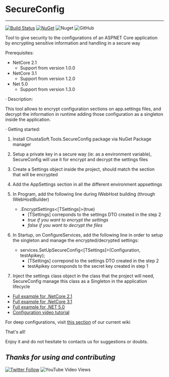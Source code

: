 # SecureConfig
---
[![Build Status](https://dev.azure.com/chustasoft/SocialNET/_apis/build/status/OpenStack/SecureConfig/%5BRELEASE%5D%20-%20ChustaSoft%20SecureConfig%20(NuGet)?branchName=master)](https://dev.azure.com/chustasoft/SocialNET/_build/latest?definitionId=17&branchName=master) [![NuGet](https://img.shields.io/nuget/v/ChustaSoft.Tools.SecureConfig )](https://www.nuget.org/packages/ChustaSoft.Tools.SecureConfig) ![Nuget](https://img.shields.io/nuget/dt/ChustaSoft.Tools.SecureConfig) ![GitHub](https://img.shields.io/github/license/ChustaSoft/SecureConfig)

Tool to give security to the configurations of an ASPNET Core application by encrypting sensitive information and handling in a secure way

Prerequisites:
- NetCore 2.1
  - Support from version 1.0.0
- NetCore 3.1
  - Support from version 1.2.0
- Net 5.0
  - Support from version 1.3.0


· Description:

This tool allows to encrypt configuration sections on app.settings files, and decrypt the information in runtime adding those configuration as a singleton inside the application.


· Getting started:

1. Install ChustaSoft.Tools.SecureConfig package via NuGet Package manager

2. Setup a private key in a secure way (ie: as a environment variable), SecureConfig will use it for encrypt and decrypt the settings files

3. Create a Settings object inside the project, should match the section that will be encrypted

4. Add the AppSettings section in all the different environment appsettings

5. In Program, add the following line during IWebHost building (through IWebHostBuilder)
   	-   .EncryptSettings<[TSettings]>(true) 
		-   [TSettings] correponds to the settings DTO created in the step 2
		-   _true if you want to encrypt the settings_
		-   _false if you want to decrypt the files_

6. In Startup, on ConfigureServices, add the following line in order to setup the singleton and manage the encrypted/decrypted settings:
	-   services.SetUpSecureConfig<[TSettings]>(Configuration, testApikey);
		-   [TSettings] correpond to the settings DTO created in the step 2
		-   testApikey corresponds to the secret key created in step 1
	
7. Inject the settings class object in the class that the project will need, SecureConfig manage this class as a Singleton in the application lifecycle

- [Full example for .NetCore 2.1](https://github.com/ChustaSoft/SecureConfig/tree/master/ChustaSoft.Tools.SecureConfig.NetCore2.TestApi)
- [Full example for .NetCore 3.1](https://github.com/ChustaSoft/SecureConfig/tree/master/ChustaSoft.Tools.SecureConfig.NetCore3.TestApi)
- [Full example for .NET 5.0](https://github.com/ChustaSoft/SecureConfig/tree/master/ChustaSoft.Tools.SecureConfig.Net5.TestApi)
- [Configuration video tutorial](https://twitter.com/ChustaSoft/status/1198636624340488192)


For deep configurations, visit [this section](https://github.com/ChustaSoft/SecureConfig/wiki#deep-configuration) of our current wiki

That's all!

Enjoy it and do not hesitate to contacts us for suggestions or doubts.

*Thanks for using and contributing*
---
[![Twitter Follow](https://img.shields.io/twitter/follow/ChustaSoft?label=Follow%20us&style=social)](https://twitter.com/ChustaSoft)
![YouTube Video Views](https://img.shields.io/youtube/views/-7MBpqpr4ko?style=social)
